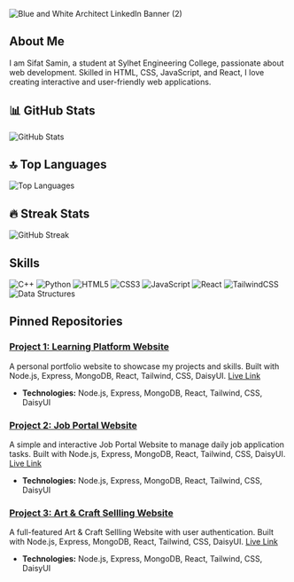 ![Blue and White Architect LinkedIn Banner (2)](https://github.com/user-attachments/assets/e00c6458-3c01-49ce-b9a8-420ea76e206f)

## About Me
I am Sifat Samin, a student at Sylhet Engineering College, passionate about web development. Skilled in HTML, CSS, JavaScript, and React, I love creating interactive and user-friendly web applications.

## 📊 GitHub Stats

![GitHub Stats](https://github-readme-stats.vercel.app/api?username=SamSkull19&show_icons=true&theme=radical&include_all_commits=true&count_private=true)

## 🔝 Top Languages

![Top Languages](https://github-readme-stats.vercel.app/api/top-langs/?username=SamSkull19&layout=compact&theme=radical)

## 🔥 Streak Stats

![GitHub Streak](https://github-readme-streak-stats.herokuapp.com/?user=SamSkull19&theme=radical)



## Skills
![C++](https://img.shields.io/badge/-C++-00599C?style=flat&logo=c%2B%2B&logoColor=white)
![Python](https://img.shields.io/badge/-Python-3776AB?style=flat&logo=python&logoColor=white)
![HTML5](https://img.shields.io/badge/-HTML5-E34F26?style=flat&logo=html5&logoColor=white)
![CSS3](https://img.shields.io/badge/-CSS3-1572B6?style=flat&logo=css3&logoColor=white)
![JavaScript](https://img.shields.io/badge/-JavaScript-F7DF1E?style=flat&logo=javascript&logoColor=black)
![React](https://img.shields.io/badge/-React-61DAFB?style=flat&logo=react&logoColor=black)
![TailwindCSS](https://img.shields.io/badge/-TailwindCSS-38B2AC?style=flat&logo=tailwind-css&logoColor=white)
![Data Structures](https://img.shields.io/badge/-Data%20Structures%20&%20Algorithms-FFA500?style=flat&logo=algolia&logoColor=white)



## Pinned Repositories

### [Project 1: Learning Platform Website](https://github.com/SamSkull19/EduQuest_Learning_Platform)
A personal portfolio website to showcase my projects and skills. Built with Node.js, Express, MongoDB, React, Tailwind, CSS, DaisyUI.
[Live Link](https://learningplatform-a19d4.web.app)
- **Technologies:** Node.js, Express, MongoDB, React, Tailwind, CSS, DaisyUI

### [Project 2: Job Portal Website](https://github.com/SamSkull19/JobVoyage_JobPortal)
A simple and interactive Job Portal Website to manage daily job application tasks. Built with Node.js, Express, MongoDB, React, Tailwind, CSS, DaisyUI.
[Live Link](https://jobvoyage-47a0e.web.app/)
- **Technologies:** Node.js, Express, MongoDB, React, Tailwind, CSS, DaisyUI

### [Project 3: Art & Craft Sellling Website](https://github.com/SamSkull19/Art-Craft_Selling)
A full-featured Art & Craft Sellling Website with user authentication. Built with Node.js, Express, MongoDB, React, Tailwind, CSS, DaisyUI.
[Live Link](https://neffroxxcrafts.web.app/)
- **Technologies:** Node.js, Express, MongoDB, React, Tailwind, CSS, DaisyUI
